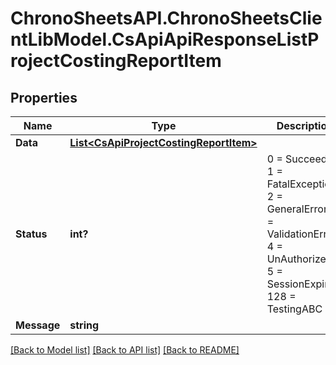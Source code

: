 # ChronoSheetsAPI.ChronoSheetsClientLibModel.CsApiApiResponseListProjectCostingReportItem
## Properties

Name | Type | Description | Notes
------------ | ------------- | ------------- | -------------
**Data** | [**List&lt;CsApiProjectCostingReportItem&gt;**](CsApiProjectCostingReportItem.md) |  | [optional] 
**Status** | **int?** | 0 &#x3D; Succeeded, 1 &#x3D; FatalException, 2 &#x3D; GeneralError, 3 &#x3D; ValidationError, 4 &#x3D; UnAuthorized, 5 &#x3D; SessionExpired, 128 &#x3D; TestingABC | [optional] 
**Message** | **string** |  | [optional] 

[[Back to Model list]](../README.md#documentation-for-models) [[Back to API list]](../README.md#documentation-for-api-endpoints) [[Back to README]](../README.md)

